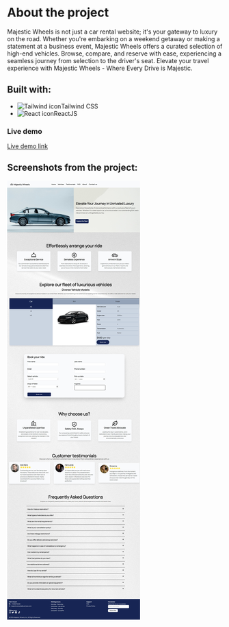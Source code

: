 # About the project

Majestic Wheels is not just a car rental website; it's your gateway to luxury on the road. Whether you're embarking on a weekend getaway or making a statement at a business event, Majestic Wheels offers a curated selection of high-end vehicles. Browse, compare, and reserve with ease, experiencing a seamless journey from selection to the driver's seat. Elevate your travel experience with Majestic Wheels - Where Every Drive is Majestic.

## Built with:

- ![Tailwind icon](https://www.bing.com/images/search?view=detailV2&ccid=XCm94Ziy&id=E6502B55FDBFECA3602CAC86D5F3B86B4BE04A81&thid=OIP.XCm94ZiyrutjsQaikqwPnAHaEy&mediaurl=https%3a%2f%2fbranditechture.agency%2fbrand-logos%2fwp-content%2fuploads%2fwpdm-cache%2fTailwind-CSS1-900x0.png&cdnurl=https%3a%2f%2fth.bing.com%2fth%2fid%2fR.5c29bde198b2aeeb63b106a292ac0f9c%3frik%3dgUrgS2u489WGrA%26pid%3dImgRaw%26r%3d0&exph=582&expw=900&q=Tailwind+CSS+Logo+Transparent&simid=607996881032718591&FORM=IRPRST&ck=1F9FEC95DBE8D98D3BEAAAED3351A043&selectedIndex=0&itb=1)Tailwind CSS
- ![React icon](https://www.bing.com/images/search?view=detailV2&ccid=rdDJbj2f&id=AE715BB9CEC723C6396B1367F3187CAAA76D79D9&thid=OIP.rdDJbj2fgaC3NmjAfF_FlwHaHa&mediaurl=https%3a%2f%2fnickroberts.ninja%2fwp-content%2fuploads%2f2017%2f07%2freact-1024x1024.jpg&cdnurl=https%3a%2f%2fth.bing.com%2fth%2fid%2fR.add0c96e3d9f81a0b73668c07c5fc597%3frik%3d2Xltp6p8GPNnEw%26pid%3dImgRaw%26r%3d0&exph=1024&expw=1024&q=react+js&simid=608014215521332232&FORM=IRPRST&ck=5C9BC955AE076C92101D0AE476D6093E&selectedIndex=4&itb=0)ReactJS

### Live demo

[Live demo link](https://master--aquamarine-crostata-50ff41.netlify.app/)

## Screenshots from the project:

![Screenshot of the website](./public/images/web_screenshot.jpeg)
